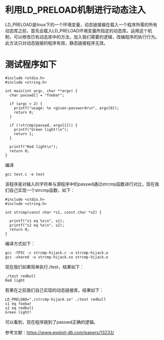 # 利用LD_PRELOAD机制进行动态注入
LD_PRELOAD是linux下的一个环境变量，动态链接器在载入一个程序所需的所有动态库之前，首先会载入LD_PRELOAD环境变量所指定的动态库。运用这个机制，可以修改已有动态库中的方法，加入我们需要的逻辑，改编程序的执行行为。此方法只对动态链接的程序有效，静态链接程序无效。
# 测试程序如下
```
#include <stdio.h>
#include <string.h>

int main(int argc, char **argv) {
  char passwd[] = "foobar";

  if (argc < 2) {
    printf("usage: %s <given-password>\n", argv[0]);
    return 0;
  }

  if (!strcmp(passwd, argv[1])) {
    printf("Green light!\n");
    return 1;
  }

  printf("Red light\n");
  return 0;
}
```
编译
```
gcc test.c -o test
```
该程序是对输入的字符串与源程序中的passwd通过strcmp函数进行对比，现在我们自己实现一个strcmp函数，如下：
```
#include <stdio.h>
#include <string.h>

int strcmp(const char *s1, const char *s2) {

  printf("s1 eq %s\n", s1);
  printf("s2 eq %s\n", s2);
  return 0;
}
```
编译方式如下：
```
gcc -fPIC -c strcmp-hijack.c -o strcmp-hijack.o
gcc -shared -o strcmp-hijack.so strcmp-hijack.o
```
现在我们如果简单执行./test，结果如下：
```
./test redbull
Red light
```
若果在之前我们自己实现的动态链接库，结果如下：
```
LD_PRELOAD="./strcmp-hijack.so" ./test redbull
s1 eq foobar
s2 eq redbull
Green light!
```
可以看到，现在程序跳到了passwd正确的逻辑。










参考文献：https://www.exploit-db.com/papers/13233/
